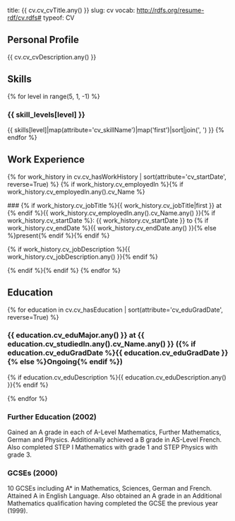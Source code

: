 title: {{ cv.cv_cvTitle.any() }}
slug: cv
vocab: http://rdfs.org/resume-rdf/cv.rdfs#
typeof: CV


<div property="aboutPerson" typeof="Person" resource="{{cv.cv_aboutPerson.any()}}"></div>

## Personal Profile

{{ cv.cv_cvDescription.any() }}


## Skills

{% for level in range(5, 1, -1) %}
### {{ skill_levels[level] }}

<span typeof="Skill" property="hasSkill"><span property="skillName">{{ skills[level]|map(attribute='cv_skillName')|map('first')|sort|join('</span></span>, <span typeof="Skill" property="hasSkill"><span property="skillName">') }}</span></span>
{% endfor %}


## Work Experience

{% for work_history in cv.cv_hasWorkHistory | sort(attribute='cv_startDate', reverse=True) %}
{% if work_history.cv_employedIn %}{% if work_history.cv_employedIn.any().cv_Name %}
<div typeof="WorkHistory" property="hasWorkHistory" markdown="1">
### {% if work_history.cv_jobTitle %}<span property="jobTitle">{{ work_history.cv_jobTitle|first }}</span> at {% endif %}<span typeof="Company" property="employedIn"><span property="Name">{{ work_history.cv_employedIn.any().cv_Name.any() }}</span></span>{% if work_history.cv_startDate %}: <span property="startDate">{{ work_history.cv_startDate }}</span> to {% if work_history.cv_endDate %}<span property="endDate">{{ work_history.cv_endDate.any() }}</span>{% else %}present{% endif %}{% endif %}

{% if work_history.cv_jobDescription %}{{ work_history.cv_jobDescription.any() }}{% endif %}
</div>
{% endif %}{% endif %}
{% endfor %}


## Education

{% for education in cv.cv_hasEducation | sort(attribute='cv_eduGradDate', reverse=True) %}

<div typeof="Education" property="hasEducation" markdown="1">

### <span property="eduMajor">{{ education.cv_eduMajor.any() }}</span> at <span typeof="EducationalOrg" property="studiedIn"><span property="Name">{{ education.cv_studiedIn.any().cv_Name.any() }}</span></span> ({% if education.cv_eduGradDate %}<span property="eduGradDate">{{ education.cv_eduGradDate }}</span>{% else %}Ongoing{% endif %})

{% if education.cv_eduDescription %}<span property="eduDescription">{{ education.cv_eduDescription.any() }}</span>{% endif %}

</div>

{% endfor %}

### Further Education (2002)

Gained an A grade in each of A-Level Mathematics, Further Mathematics,
German and Physics. Additionally achieved a B grade in AS-Level French.
Also completed STEP I Mathematics with grade 1 and STEP Physics with
grade 3.

### GCSEs (2000)

10 GCSEs including A\* in Mathematics, Sciences, German and French.
Attained A in English Language. Also obtained an A grade in an
Additional Mathematics qualification having completed the GCSE the
previous year (1999).
